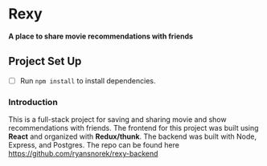 # Rexy
**A place to share movie recommendations with friends**

## Project Set Up

- [ ] Run `npm install` to install dependencies.

### Introduction

This is a full-stack project for saving and sharing movie and show recommendations with friends. The frontend for this project was built using **React** and organized with **Redux/thunk**. The backend was built with Node, Express, and Postgres. The repo can be found here https://github.com/ryansnorek/rexy-backend

